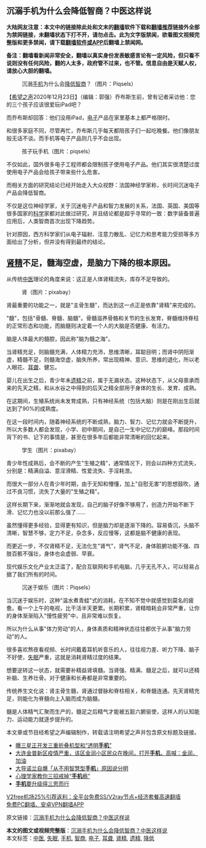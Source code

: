  <h2>沉溺手机为什么会降低智商？中医这样说</h2> <p class="notice"><b>大陆网友注意：本文中的链接除此处和文末的<a href="https://github.com/bannedbook/fanqiang" >翻墙</a>软件下载和<a href="https://github.com/killgcd/justmysocks/blob/master/README.md">翻墙推荐</a>链接外全部为禁网链接，未翻墙状态下打不开，请勿点击。此为文字版禁闻，欲看图文视频完整版和更多禁闻，请下载<a href="https://github.com/bannedbook/fanqiang">翻墙软件或APP</a>后翻墙上禁闻网。</p><p>备注：翻墙看新闻非常安全，翻墙以真实身份发表敏感言论有一定风险，但只看不说则没有任何风险，翻的人太多，政府管不过来，也不管。信息自由是天赋人权，请放心大胆的翻墙。</b></p>  <div class="entry"> <figure><figcaption>沉溺<a href="https://www.bannedbook.org/bnews/tag/%e6%89%8b%e6%9c%ba/" class="st_tag internal_tag" rel="tag" title="标签 手机 下的日志">手机</a>为什么会<a href="https://www.bannedbook.org/bnews/tag/%E9%99%8D%E4%BD%8E/" class="st_tag internal_tag" rel="tag" title="标签 降低 下的日志">降低</a><a href="https://www.bannedbook.org/bnews/tag/%e6%99%ba%e5%95%86/" class="st_tag internal_tag" rel="tag" title="标签 智商 下的日志">智商</a>？（图片：Piqsels）</figcaption></figure> <p>【<span class='wp_keywordlink_affiliate'><a href="https://www.soundofhope.org" title="希望之声" target="_blank">希望之声</a></span>2020年12月23日】（编辑：郭强）乔布斯生前，曾有记者采访他：您的三个孩子应该很爱玩iPad吧？</p> <p>而乔布斯却回答：他们没用iPad，<a href="https://www.bannedbook.org/bnews/tag/%E7%94%B5%E5%AD%90/" class="st_tag internal_tag" rel="tag" title="标签 电子 下的日志">电子</a>产品在家里基本上都严格限时。</p> <p>和很多家庭不同，尽管再忙，乔布斯几乎每天都陪孩子们一起吃晚餐。他们像朋友般无话不谈。而手机等电子产品则几乎不会出现。</p> <figure><figcaption>孩子玩手机（图片：piqsels）</figcaption></figure> <p>不仅如此，国外很多电子工程师都会限制孩子使用电子产品。他们其实很清楚过度使用电子产品会给孩子带来些什么危害。</p> <p>而相关方面的研究结论已经开始走入大众视野：法国神经学家称，长时间沉迷电子产品会降低智商。</p> <p>不仅是这位神经学家，关于沉迷电子产品和智力发展的关系，法国、英国、美国等很多国家的<span class='wp_keywordlink'><a href="https://www.bannedbook.org/forum11/topic309.html" title="禁片：“科学”的棍子" target="_blank">科学</a></span>家都对此做过研究，并且结论都是超乎寻常的一致：数字装备普遍应用后，人类智商首次出现下降趋势。</p> <p>针对原因，西方科学家们从电子辐射、注意力散乱、记忆力和思考能力受损等多方面给出了分析，但并没有得到最终的结论。</p>  <h2><a href="https://www.bannedbook.org/bnews/tag/%E8%82%BE%E7%B2%BE/" class="st_tag internal_tag" rel="tag" title="标签 肾精 下的日志">肾精</a>不足，髓海空虚，是脑力下降的根本原因。</h2> <p>从传统<a href="https://www.bannedbook.org/bnews/tag/%e4%b8%ad%e5%8c%bb/" class="st_tag internal_tag" rel="tag" title="标签 中医 下的日志">中医</a>理论的角度来说：这正是人体肾精流失，库存不足导致的。</p> <figure><figcaption>肾（图片：pixabay）</figcaption></figure> <p>肾最重要的功能之一，就是&quot;主骨生髓&quot;，而达到这一点正是依靠&quot;肾精&quot;来完成的。</p> <p>&quot;髓&quot;，包括&quot;骨髓、脊髓、脑髓&quot;。骨髓滋养骨骼和关节的生长发育，脊髓维持脊柱的正常形态和功能，而脑髓则决定着一个人的大脑是否健康、有活力。</p> <p>脑是人体最大的髓腔，因此称&quot;脑为髓之海&quot;。</p> <p>当肾精充足，则脑髓充满，人体精力充沛，思维清晰，耳聪目明；而肾中阴阳渐虚，精髓不足，则髓海空虚，脑失所养，常出现精神、意识、思维的退化，所以老人眼花、<a href="https://www.bannedbook.org/bnews/tag/%E8%80%B3%E8%81%8B/" class="st_tag internal_tag" rel="tag" title="标签 耳聋 下的日志">耳聋</a>、健忘。</p> <p>婴儿在出生之后，青少年未<a href="https://www.bannedbook.org/bnews/tag/%e9%81%97%e7%b2%be/" class="st_tag internal_tag" rel="tag" title="标签 遗精 下的日志">遗精</a>之前，属于无漏状态。这种状态下，从父母禀承而来的先天之精，和从水谷之中得到的后天之精全部用于身体的生长、发育、成熟。</p> <p>在这期间，生殖系统尚未发育成熟，只有神经系统（包括大脑）则是在刚出生后就达到了90%的成熟度。</p>  <p>在这一段时间内，随着神经系统的不断成熟，脑力、智力、记忆力就会不断提升，所以大多数人都会发现，小学、初中期间，是自己一生中记忆力的巅峰。那段时间背下的书、记下的事情是，甚至在很多年后都能非常清晰的回忆起来。</p> <figure><figcaption>学生（图片：pixabay）</figcaption></figure> <p>青少年性成熟后，会不断的产生&quot;生殖之精&quot;，通常情况下，则会以四种方式流失，分别是：精满自溢、意淫滑精、性爱流失、手淫耗泄。</p> <p>而很大一部分人在青少年时期，由于无知和懵懂，加上&quot;自慰无害&quot;的思想鼓吹，通过不良习惯，流失了大量的&quot;生殖之精&quot;。</p> <p>这样长期下来，渐渐地就会发现，自己的脑子好像不够用了，创造力开始不断下滑、记忆力也没以前那么强了……</p> <p>虽然懂得更多经验，显得更有知识，但是脑力却是逐渐下降的。容易昏沉，头脑不清晰，智慧不够，定力不足，杂念多，反应慢等，这都是脑不健康的表现。</p> <p>而更近一步，不仅肾精不足，无法化生&quot;肾气&quot;，肾气不足，身体脏腑功能不强、四肢百骸不强壮，身体也会虚弱、早衰。</p> <p>现代娱乐文化产业太泛滥了，配合互联网和手机电脑，几乎无孔不入，可以轻易占据了我们所有的时间。</p>  <figure><figcaption>沉迷于娱乐（图片：Piqsels）</figcaption></figure> <p>当沉迷于娱乐时，这种&quot;温水煮青蛙&quot;式的消耗，在不知不觉中就感觉到莫名的疲惫。看一个上午的电视，比干活半天更累。长期积累，肾精暗耗会非常严重，让你的身体渐渐陷入&quot;慢性疲劳&quot;中，且非常难以恢复。</p> <p>所以为什么从事&quot;体力劳动&quot;的人，身体素质和精神状态往往都优于从事&quot;脑力劳动&quot;的人。</p> <p>很多喜欢熬夜看视频、长时间戴着耳机听音乐的人，往往视力差、听力下降、脑子不好使，<a href="https://www.bannedbook.org/bnews/tag/%e5%a4%b1%e7%9c%a0/" class="st_tag internal_tag" rel="tag" title="标签 失眠 下的日志">失眠</a>严重，这就是消耗肾精过度的结果。</p> <p>想要逆转这一状态，就需要补精益肾填髓。当肾强、精满、髓足之后，就可以还精补脑、生养壮骨。对于健康和长寿都是非常重要的。</p> <p>传统养生文化说：肾主骨生髓，肾通过督脉和脊柱相关，和脊髓连通。先天肾精充足，则能化为脊髓向上入脑而成为脑髓。</p> <p>髓是人体精气汇聚而生产的，髓足之后精气才能被五脏六腑驱使，这样人的认知能力、运动能力就逐步提升的。</p> <p>本文章或节目经希望之声编辑制作，转载请注明希望之声并包含原文标题及链接。</p>  <ul class='op-related-articles' title='相关阅读'> <li><a href='https://www.bannedbook.org/bnews/lifebaike/20201223/1453541.html' target='_blank'>曝三星正开发三重折叠机型和“透明<b>手机</b>”</a></li> <li><a href='https://www.bannedbook.org/bnews/bannedvideo/20201222/1452760.html' target='_blank'>大连金普新区疫情严重，该区金润小区民众在晚间，打开<b>手机</b>，高喊：金润，加油</a></li> <li><a href='https://www.bannedbook.org/bnews/yule/20201221/1452042.html' target='_blank'>大导诺兰自爆「从不用智慧型<b>手机</b>」原因说分明</a></li> <li><a href='https://www.bannedbook.org/bnews/lifebaike/20201218/1450107.html' target='_blank'>心理学家教你三招戒掉“<b>手机</b>瘾”</a></li> <li><a href='https://www.bannedbook.org/bnews/comments/20201217/1449681.html' target='_blank'><b>手机</b>要升级得三思而行</a></li> </ul> <p class="texttj"> <a href="https://github.com/bannedbook/fanqiang/wiki/V2ray%E6%9C%BA%E5%9C%BA" target="_blank">V2free机场25%引荐返利：全平台免费SS/V2ray节点+经济套餐高速翻墙</a><br/> <a href="https://github.com/bannedbook/fanqiang/wiki/%E7%A6%81%E9%97%BB%E7%BD%91%E5%AE%89%E5%8D%93%E7%BF%BB%E5%A2%99%E6%96%B0%E9%97%BBAPP" target="_blank">免费PC翻墙、安卓VPN翻墙APP</a></p><p>原文链接：<a class="src_link"  href="https://www.soundofhope.org/post/448891" target="_blank">沉溺手机为什么会降低智商？中医这样说</a></p><a name='sharetosocial'></a>       <div><b>本文的图文或视频完整版</b>：<a href='https://www.bannedbook.org/bnews/comments/20201224/1453790.html'>沉溺手机为什么会降低智商？中医这样说</a></div>  </div><!--END ENTRY--> <div class="postfooter"> <div>本文标签：<a href="https://www.bannedbook.org/bnews/tag/%e4%b8%ad%e5%8c%bb/" rel="tag">中医</a>, <a href="https://www.bannedbook.org/bnews/tag/%e5%a4%b1%e7%9c%a0/" rel="tag">失眠</a>, <a href="https://www.bannedbook.org/bnews/tag/%e6%89%8b%e6%9c%ba/" rel="tag">手机</a>, <a href="https://www.bannedbook.org/bnews/tag/%e6%99%ba%e5%95%86/" rel="tag">智商</a>, <a href="https://www.bannedbook.org/bnews/tag/%E7%94%B5%E5%AD%90/" rel="tag">电子</a>, <a href="https://www.bannedbook.org/bnews/tag/%E8%80%B3%E8%81%8B/" rel="tag">耳聋</a>, <a href="https://www.bannedbook.org/bnews/tag/%E8%82%BE%E7%B2%BE/" rel="tag">肾精</a>, <a href="https://www.bannedbook.org/bnews/tag/%e9%81%97%e7%b2%be/" rel="tag">遗精</a>, <a href="https://www.bannedbook.org/bnews/tag/%E9%99%8D%E4%BD%8E/" rel="tag">降低</a></div>  </div><!--END POSTFOOTER--> 
